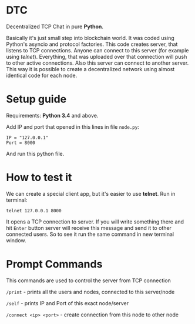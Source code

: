 # DTC
Decentralized TCP Chat in pure **Python**.

Basically it's just small step into blockchain world.
It was coded using Python's asyncio and protocol factories.
This code creates server, that listens to TCP connections.
Anyone can connect to this server (for example using _telnet_).
Everything, that was uploaded over that connection will push to other active connections.
Also this server can connect to another server.
This way it is possible to create a decentralized network using almost identical code for each node.

# Setup guide

Requirements: **Python 3.4** and above.

Add IP and port that opened in this lines in file `node.py`: 
```
IP = "127.0.0.1"
Port = 8000
```
And run this python file. 

# How to test it

We can create a special client app, but it's easier to use **telnet**.
Run in terminal:
```
telnet 127.0.0.1 8000
```
It opens a TCP connection to server. 
If you will write something there and hit `Enter` button server will receive this message and send it to other connected users.
So to see it run the same command in new terminal window. 

# Prompt Commands

This commands are used to control the server from TCP connection

`/print` - prints all the users and nodes, connected to this server/node

`/self` - prints IP and Port of this exact node/server

`/connect <ip> <port>` - create connection from this node to other node